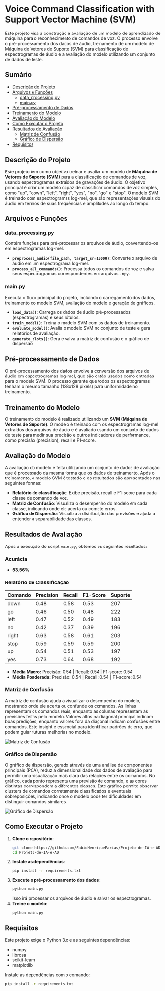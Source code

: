 # Voice Command Classification with Support Vector Machine (SVM)

Este projeto visa a construção e avaliação de um modelo de aprendizado de máquina para o reconhecimento de comandos de voz. O processo envolve o pré-processamento dos dados de áudio, treinamento de um modelo de Máquina de Vetores de Suporte (SVM) para classificação de espectrogramas de áudio e a avaliação do modelo utilizando um conjunto de dados de teste.

## Sumário

- [Descrição do Projeto](#descrição-do-projeto)
- [Arquivos e Funções](#arquivos-e-funções)
  - [data_processing.py](#data_processingpy)
  - [main.py](#mainpy)
- [Pré-processamento de Dados](#pré-processamento-de-dados)
- [Treinamento do Modelo](#treinamento-do-modelo)
- [Avaliação do Modelo](#avaliação-do-modelo)
- [Como Executar o Projeto](#como-executar-o-projeto)
- [Resultados de Avaliação](#resultados-de-avaliação)
  - [Matriz de Confusão](#matriz-de-confusão)
  - [Gráfico de Dispersão](#gráfico-de-dispersão)
- [Requisitos](#requisitos)

## Descrição do Projeto

Este projeto tem como objetivo treinar e avaliar um modelo de **Máquina de Vetores de Suporte (SVM)** para a classificação de comandos de voz, usando espectrogramas extraídos de gravações de áudio. O objetivo principal é criar um modelo capaz de classificar comandos de voz simples, como "up", "down", "left", "right", "yes", "no", "go" e "stop". O modelo SVM é treinado com espectrogramas log-mel, que são representações visuais do áudio em termos de suas frequências e amplitudes ao longo do tempo.

## Arquivos e Funções

### data_processing.py

Contém funções para pré-processar os arquivos de áudio, convertendo-os em espectrogramas log-mel.

- **`preprocess_audio(file_path, target_sr=16000)`**: Converte o arquivo de áudio em um espectrograma log-mel.
- **`process_all_commands()`**: Processa todos os comandos de voz e salva seus espectrogramas correspondentes em arquivos `.npy`.

### main.py

Executa o fluxo principal do projeto, incluindo o carregamento dos dados, treinamento do modelo SVM, avaliação do modelo e geração de gráficos.

- **`load_data()`**: Carrega os dados de áudio pré-processados (espectrogramas) e seus rótulos.
- **`train_model()`**: Treina o modelo SVM com os dados de treinamento.
- **`evaluate_model()`**: Avalia o modelo SVM no conjunto de teste e gera relatórios de avaliação.
- **`generate_plots()`**: Gera e salva a matriz de confusão e o gráfico de dispersão.

## Pré-processamento de Dados

O pré-processamento dos dados envolve a conversão dos arquivos de áudio em espectrogramas log-mel, que são então usados como entradas para o modelo SVM. O processo garante que todos os espectrogramas tenham o mesmo tamanho (128x128 pixels) para uniformidade no treinamento.

## Treinamento do Modelo

O treinamento do modelo é realizado utilizando um **SVM (Máquina de Vetores de Suporte)**. O modelo é treinado com os espectrogramas log-mel extraídos dos arquivos de áudio e é avaliado usando um conjunto de dados de teste para medir sua precisão e outros indicadores de performance, como precisão (precision), recall e F1-score.

## Avaliação do Modelo

A avaliação do modelo é feita utilizando um conjunto de dados de avaliação que é processado da mesma forma que os dados de treinamento. Após o treinamento, o modelo SVM é testado e os resultados são apresentados nas seguintes formas:

- **Relatório de classificação**: Exibe precisão, recall e F1-score para cada classe de comando de voz.
- **Matriz de Confusão**: Visualiza o desempenho do modelo em cada classe, indicando onde ele acerta ou comete erros.
- **Gráfico de Dispersão**: Visualiza a distribuição das previsões e ajuda a entender a separabilidade das classes.

## Resultados de Avaliação

Após a execução do script `main.py`, obtemos os seguintes resultados:

### Acurácia
- **53.56%**

### Relatório de Classificação

| Comando | Precision | Recall | F1-Score | Suporte |
| ------- | --------- | ------ | -------- | ------- |
| down    | 0.48      | 0.58   | 0.53     | 207     |
| go      | 0.46      | 0.50   | 0.48     | 222     |
| left    | 0.47      | 0.52   | 0.49     | 183     |
| no      | 0.42      | 0.37   | 0.39     | 196     |
| right   | 0.63      | 0.58   | 0.61     | 203     |
| stop    | 0.59      | 0.59   | 0.59     | 200     |
| up      | 0.54      | 0.51   | 0.53     | 197     |
| yes     | 0.73      | 0.64   | 0.68     | 192     |

- **Média Macro:** Precisão: 0.54 | Recall: 0.54 | F1-score: 0.54
- **Média Ponderada:** Precisão: 0.54 | Recall: 0.54 | F1-score: 0.54

### Matriz de Confusão

A matriz de confusão ajuda a visualizar o desempenho do modelo, mostrando onde ele acerta ou confunde os comandos. As linhas representam os comandos reais, enquanto as colunas representam as previsões feitas pelo modelo. Valores altos na diagonal principal indicam boas predições, enquanto valores fora da diagonal indicam confusões entre comandos. Este insight é essencial para identificar padrões de erro, que podem guiar futuras melhorias no modelo.

![Matriz de Confusão](./src/out/confusion_matrix.png)

### Gráfico de Dispersão

O gráfico de dispersão, gerado através de uma análise de componentes principais (PCA), reduz a dimensionalidade dos dados de avaliação para permitir uma visualização mais clara das relações entre os comandos. No gráfico, cada ponto representa uma previsão de comando, e as cores distintas correspondem a diferentes classes. Este gráfico permite observar clusters de comandos corretamente classificados e eventuais sobreposições, indicando onde o modelo pode ter dificuldades em distinguir comandos similares.

![Gráfico de Dispersão](./src/out/svm_scatter_plot.png)

## Como Executar o Projeto

1. **Clone o repositório**:
    ```bash
    git clone https://github.com/FabioHenriqueFarias/Projeto-de-IA-e-AD.git
    cd Projeto-de-IA-e-AD
    ```
2. **Instale as dependências**:
    ```bash
    pip install -r requirements.txt
    ```
3. **Execute o pré-processamento dos dados**:
    ```bash
    python main.py
    ```
    Isso irá processar os arquivos de áudio e salvar os espectrogramas.
4. **Treine o modelo**:
    ```bash
    python main.py
    ```

## Requisitos

Este projeto exige o Python 3.x e as seguintes dependências:

- numpy
- librosa
- scikit-learn
- matplotlib

Instale as dependências com o comando:

```bash
pip install -r requirements.txt
```

